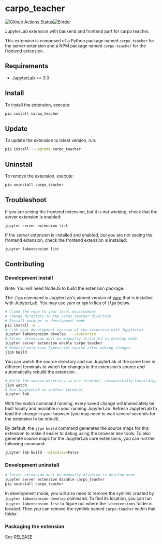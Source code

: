 # carpo_teacher

[![Github Actions Status](https://github.com/github_username/carpo-teacher/workflows/Build/badge.svg)](https://github.com/github_username/carpo-teacher/actions/workflows/build.yml)[![Binder](https://mybinder.org/badge_logo.svg)](https://mybinder.org/v2/gh/github_username/carpo-teacher/main?urlpath=lab)

JupyterLab extension with backend and frontend part for carpo teacher.


This extension is composed of a Python package named `carpo_teacher`
for the server extension and a NPM package named `carpo-teacher`
for the frontend extension.


## Requirements

* JupyterLab >= 3.0

## Install

To install the extension, execute:

```bash
pip install carpo_teacher
```

## Update
To update the extension to latest version, run:
```bash
pip install --upgrade carpo_teacher
```

## Uninstall

To remove the extension, execute:

```bash
pip uninstall carpo_teacher
```


## Troubleshoot

If you are seeing the frontend extension, but it is not working, check
that the server extension is enabled:

```bash
jupyter server extension list
```

If the server extension is installed and enabled, but you are not seeing
the frontend extension, check the frontend extension is installed:

```bash
jupyter labextension list
```


## Contributing

### Development install

Note: You will need NodeJS to build the extension package.

The `jlpm` command is JupyterLab's pinned version of
[yarn](https://yarnpkg.com/) that is installed with JupyterLab. You may use
`yarn` or `npm` in lieu of `jlpm` below.

```bash
# Clone the repo to your local environment
# Change directory to the carpo_teacher directory
# Install package in development mode
pip install -e .
# Link your development version of the extension with JupyterLab
jupyter labextension develop . --overwrite
# Server extension must be manually installed in develop mode
jupyter server extension enable carpo_teacher
# Rebuild extension Typescript source after making changes
jlpm build
```

You can watch the source directory and run JupyterLab at the same time in different terminals to watch for changes in the extension's source and automatically rebuild the extension.

```bash
# Watch the source directory in one terminal, automatically rebuilding when needed
jlpm watch
# Run JupyterLab in another terminal
jupyter lab
```

With the watch command running, every saved change will immediately be built locally and available in your running JupyterLab. Refresh JupyterLab to load the change in your browser (you may need to wait several seconds for the extension to be rebuilt).

By default, the `jlpm build` command generates the source maps for this extension to make it easier to debug using the browser dev tools. To also generate source maps for the JupyterLab core extensions, you can run the following command:

```bash
jupyter lab build --minimize=False
```

### Development uninstall

```bash
# Server extension must be manually disabled in develop mode
jupyter server extension disable carpo_teacher
pip uninstall carpo_teacher
```

In development mode, you will also need to remove the symlink created by `jupyter labextension develop`
command. To find its location, you can run `jupyter labextension list` to figure out where the `labextensions`
folder is located. Then you can remove the symlink named `carpo-teacher` within that folder.

### Packaging the extension

See [RELEASE](RELEASE.md)

